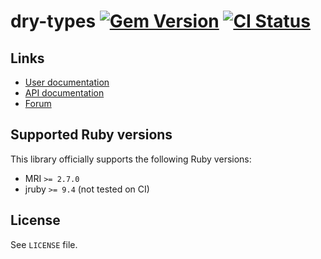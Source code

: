 <!--- this file is synced from dry-rb/template-gem project -->
[gem]: https://rubygems.org/gems/dry-types
[actions]: https://github.com/dry-rb/dry-types/actions

# dry-types [![Gem Version](https://badge.fury.io/rb/dry-types.svg)][gem] [![CI Status](https://github.com/dry-rb/dry-types/workflows/ci/badge.svg)][actions]

## Links

* [User documentation](https://dry-rb.org/gems/dry-types)
* [API documentation](http://rubydoc.info/gems/dry-types)
* [Forum](https://discourse.dry-rb.org)

## Supported Ruby versions

This library officially supports the following Ruby versions:

* MRI `>= 2.7.0`
* jruby `>= 9.4` (not tested on CI)

## License

See `LICENSE` file.
